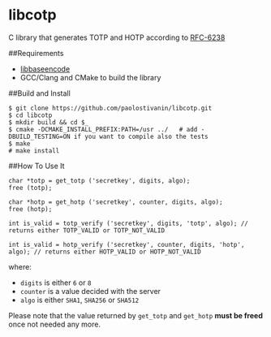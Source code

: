 # libcotp
C library that generates TOTP and HOTP according to [RFC-6238](https://tools.ietf.org/html/rfc6238)

##Requirements
- [libbaseencode](https://github.com/paolostivanin/libbaseencode)
- GCC/Clang and CMake to build the library

##Build and Install
```
$ git clone https://github.com/paolostivanin/libcotp.git
$ cd libcotp
$ mkdir build && cd $_
$ cmake -DCMAKE_INSTALL_PREFIX:PATH=/usr ../   # add -DBUILD_TESTING=ON if you want to compile also the tests
$ make
# make install
```

##How To Use It
```
char *totp = get_totp ('secretkey', digits, algo);
free (totp);

char *hotp = get_hotp ('secretkey', counter, digits, algo);
free (hotp);

int is_valid = totp_verify ('secretkey', digits, 'totp', algo); // returns either TOTP_VALID or TOTP_NOT_VALID

int is_valid = hotp_verify ('secretkey', counter, digits, 'hotp', algo); // returns either HOTP_VALID or HOTP_NOT_VALID
```

where:
- `digits` is either `6` or `8`
- `counter` is a value decided with the server
- `algo` is either `SHA1`, `SHA256` or `SHA512`

Please note that the value returned by `get_totp` and `get_hotp` **must be freed** once not needed any more.
